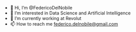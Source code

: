 - 👋 Hi, I’m @FedericoDelNobile
- 👀 I’m interested in Data Science and Artificial Intelligence
- 👑 I’m currently working at Revolut
- 📫 How to reach me federico.delnobile@gmail.com

<!---
FedericoDelNobile/FedericoDelNobile is a ✨ special ✨ repository because its `README.md` (this file) appears on your GitHub profile.
You can click the Preview link to take a look at your changes.
--->
